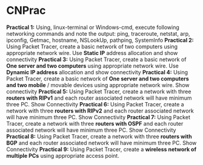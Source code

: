# CNPrac

**Practical 1:** Using, linux-terminal or Windows-cmd, execute following networking commands and note the output: ping, traceroute, netstat, arp, ipconfig, Getmac, hostname, NSLookUp,  pathping, SystemInfo 
**Practical 2:** Using Packet Tracer, create a basic network of two computers using appropriate network wire. Use **Static IP** address allocation and show connectivity 
**Practical 3:** Using Packet Tracer, create a basic network of **One server and two computers** using appropriate network wire. Use **Dynamic IP address** allocation and show connectivity 
**Practical 4:** Using Packet Tracer, create a basic network of **One server and two computers and two mobile** / movable devices using appropriate network wire. Show connectivity 
**Practical 5:** Using Packet Tracer, create a network with three **routers with RIPv1** and each router associated network will have minimum three PC. Show Connectivity 
**Practical 6:** Using Packet Tracer, create a network with three **routers with RIPv2** and each router associated network will have minimum three PC. Show Connectivity 
**Practical 7:** Using Packet Tracer, create a network with three **routers with OSPF** and each router associated network will have minimum three PC. Show Connectivity 
**Practical 8:** Using Packet Tracer, create a network with three **routers with BGP** and each router associated network will have minimum three PC. Show Connectivity
**Practical 9:** Using Packet Tracer, create a **wireless network of multiple PCs** using appropriate access point. 
